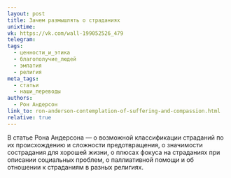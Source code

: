 ```yaml
---
layout: post
title: Зачем размышлять о страданиях
unixtime: 
vk: https://vk.com/wall-199052526_479
telegram: 
tags:
  - ценности_и_этика
  - благополучие_людей
  - эмпатия
  - религия
meta_tags:
  - статьи
  - наши_переводы
authors:
  - Рон Андерсон
link_to: ron-anderson-contemplation-of-suffering-and-compassion.html
relative: true
---
```

В статье Рона Андерсона — о возможной классификации страданий по их происхождению и сложности предотвращения, о значимости сострадания для хорошей жизни, о плюсах фокуса на страданиях при описании социальных проблем, о паллиативной помощи и об отношении к страданиям в разных религиях.
